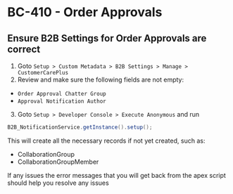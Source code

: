 # BC-410 - Order Approvals

## Ensure B2B Settings for Order Approvals are correct
1. Goto `Setup > Custom Metadata > B2B Settings > Manage > CustomerCarePlus`
2. Review and make sure the following fields are not empty:
  - `Order Approval Chatter Group`
  - `Approval Notification Author`
3. Goto `Setup > Developer Console > Execute Anonymous` and run
```java
B2B_NotificationService.getInstance().setup();
```

This will create all the necessary records if not yet created, such as:
- CollaborationGroup
- CollaborationGroupMember

If any issues the error messages that you will get back from the apex script
should help you resolve any issues
